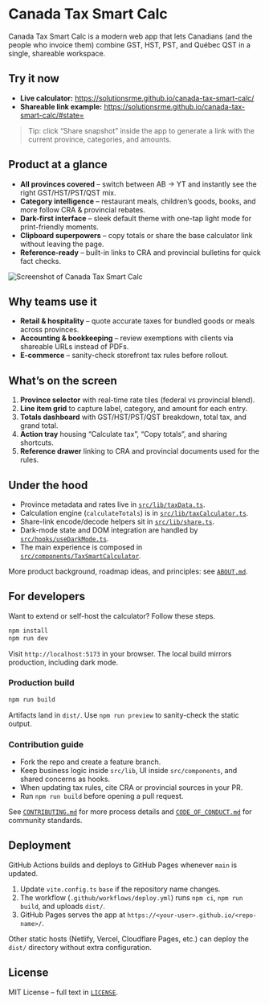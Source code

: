 # Canada Tax Smart Calc

Canada Tax Smart Calc is a modern web app that lets Canadians (and the people who invoice them) combine GST, HST, PST, and Québec QST in a single, shareable workspace.

## Try it now
- **Live calculator:** https://solutionsrme.github.io/canada-tax-smart-calc/
- **Shareable link example:** https://solutionsrme.github.io/canada-tax-smart-calc/#state=<encoded-state>

> Tip: click “Share snapshot” inside the app to generate a link with the current province, categories, and amounts.

## Product at a glance
- **All provinces covered** – switch between AB → YT and instantly see the right GST/HST/PST/QST mix.
- **Category intelligence** – restaurant meals, children’s goods, books, and more follow CRA & provincial rebates.
- **Dark-first interface** – sleek default theme with one-tap light mode for print-friendly moments.
- **Clipboard superpowers** – copy totals or share the base calculator link without leaving the page.
- **Reference-ready** – built-in links to CRA and provincial bulletins for quick fact checks.

![Screenshot of Canada Tax Smart Calc](docs/screenshot-placeholder.png)

## Why teams use it
- **Retail & hospitality** – quote accurate taxes for bundled goods or meals across provinces.
- **Accounting & bookkeeping** – review exemptions with clients via shareable URLs instead of PDFs.
- **E-commerce** – sanity-check storefront tax rules before rollout.

## What’s on the screen
1. **Province selector** with real-time rate tiles (federal vs provincial blend).
2. **Line item grid** to capture label, category, and amount for each entry.
3. **Totals dashboard** with GST/HST/PST/QST breakdown, total tax, and grand total.
4. **Action tray** housing “Calculate tax”, “Copy totals”, and sharing shortcuts.
5. **Reference drawer** linking to CRA and provincial documents used for the rules.

## Under the hood
- Province metadata and rates live in [`src/lib/taxData.ts`](src/lib/taxData.ts).
- Calculation engine (`calculateTotals`) is in [`src/lib/taxCalculator.ts`](src/lib/taxCalculator.ts).
- Share-link encode/decode helpers sit in [`src/lib/share.ts`](src/lib/share.ts).
- Dark-mode state and DOM integration are handled by [`src/hooks/useDarkMode.ts`](src/hooks/useDarkMode.ts).
- The main experience is composed in [`src/components/TaxSmartCalculator`](src/components/TaxSmartCalculator).

More product background, roadmap ideas, and principles: see [`ABOUT.md`](ABOUT.md).

## For developers
Want to extend or self-host the calculator? Follow these steps.

```bash
npm install
npm run dev
```
Visit `http://localhost:5173` in your browser. The local build mirrors production, including dark mode.

### Production build
```bash
npm run build
```
Artifacts land in `dist/`. Use `npm run preview` to sanity-check the static output.

### Contribution guide
- Fork the repo and create a feature branch.
- Keep business logic inside `src/lib`, UI inside `src/components`, and shared concerns as hooks.
- When updating tax rules, cite CRA or provincial sources in your PR.
- Run `npm run build` before opening a pull request.

See [`CONTRIBUTING.md`](CONTRIBUTING.md) for more process details and [`CODE_OF_CONDUCT.md`](CODE_OF_CONDUCT.md) for community standards.

## Deployment
GitHub Actions builds and deploys to GitHub Pages whenever `main` is updated.

1. Update `vite.config.ts` `base` if the repository name changes.
2. The workflow (`.github/workflows/deploy.yml`) runs `npm ci`, `npm run build`, and uploads `dist/`.
3. GitHub Pages serves the app at `https://<your-user>.github.io/<repo-name>/`.

Other static hosts (Netlify, Vercel, Cloudflare Pages, etc.) can deploy the `dist/` directory without extra configuration.

## License
MIT License – full text in [`LICENSE`](LICENSE).
